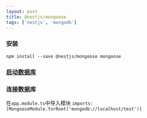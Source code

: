 ```yaml
---
layout: post
title: @nestjs/mongoose
tags: ['nestjs', 'mongodb']
---
```


### 安装
```shell
npm install --save @nestjs/mongoose mongoose
```

### [启动数据库](../MongoDB/start_win.md)

### 连接数据库
在`app.module.ts`中导入模块
`imports: [MongooseModule.forRoot('mongodb://localhost/test')]`
